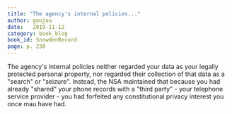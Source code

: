 ```yaml
---
title: "The agency's internal policies..."
author: goujou
date:   2019-11-12
category: book_blog
book_id: SnowdenRecord
page: p. 230
---
```

The agency's internal policies neither regarded your data as your legally protected personal property, nor regarded their collection of that data as a "search" or "seizure".
Instead, the NSA maintained that because you had already "shared" your phone records with a "third party" - your telephone service provider - you had forfeited any constitutional privacy interest you once mau have had.
